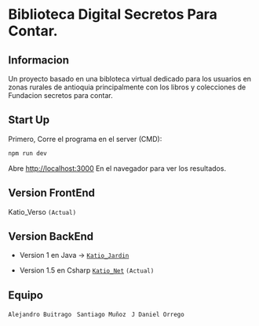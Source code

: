 
# Biblioteca Digital Secretos Para Contar.

## Informacion 

Un proyecto basado en una bibloteca virtual dedicado para los usuarios en zonas rurales de antioquia principalmente con los libros y colecciones de Fundacion secretos para contar.

## Start Up

Primero, Corre el programa en el server (CMD):

```bash
npm run dev
```

Abre [http://localhost:3000](http://localhost:3000) En el navegador para ver los resultados.


## Version FrontEnd 

Katio_Verso `(Actual)`

## Version BackEnd 

- Version 1 en Java → [`Katio_Jardin`](https://github.com/SouthDaniel121/katio-Jardin)

- Version 1.5 en Csharp  [`Katio_Net`](https://github.com/SouthDaniel121/katio_net) `(Actual)`


## Equipo

`Alejandro Buitrago `
`Santiago Muñoz `
`J Daniel Orrego `